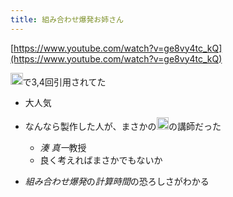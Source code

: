 ```yaml
---
title: 組み合わせ爆発お姉さん
---
```


[https://www.youtube.com/watch?v=ge8vy4tc_kQ](https://www.youtube.com/watch?v=ge8vy4tc_kQ)

<img src='https://scrapbox.io/api/pages/blu3mo-public/情報科学の達人/icon' alt='情報科学の達人.icon' height="19.5"/>で3,4回引用されてた

* 大人気

* なんなら製作した人が、まさかの<img src='https://scrapbox.io/api/pages/blu3mo-public/情報科学の達人/icon' alt='情報科学の達人.icon' height="19.5"/>の講師だった
  
  * *湊 真一*教授
  * 良く考えればまさかでもないか
* *組み合わせ爆発*の*計算時間*の恐ろしさがわかる
